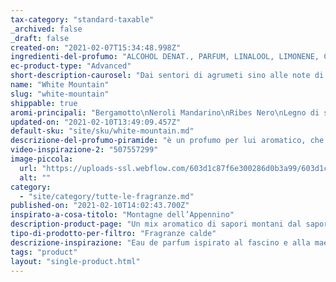 ```yaml
---
tax-category: "standard-taxable"
_archived: false
_draft: false
created-on: "2021-02-07T15:34:48.998Z"
ingredienti-del-profumo: "ALCOHOL DENAT., PARFUM, LINALOOL, LIMONENE, CITRAL, GERANIOL"
ec-product-type: "Advanced"
short-description-caurosel: "Dai sentori di agrumeti sino alle note di caffé caldo inebriato."
name: "White Mountain"
slug: "white-mountain"
shippable: true
aromi-principali: "Bergamotto\nNeroli Mandarino\nRibes Nero\nLegno di sandalo\nMuschio\nTè verde"
updated-on: "2021-02-10T13:49:09.457Z"
default-sku: "site/sku/white-mountain.md"
descrizione-del-profumo-piramide: "è un profumo per lui aromatico, che trae ispirazione dai profumi che si sentono in montagna. Ad alta quota, tutto diventa più puro e ricco di sfumature. Il profumo è molto intenso, ma non tanto pesante."
video-inspirazione-2: "507557299"
image-piccola:
  url: "https://uploads-ssl.webflow.com/603d1c87f6e300286d0b3a99/603d1c87f6e30060b00b3aa2_dropper.jpg"
  alt: ""
category:
  - "site/category/tutte-le-fragranze.md"
published-on: "2021-02-10T14:02:43.700Z"
inspirato-a-cosa-titolo: "Montagne dell’Appennino"
description-product-page: "Un mix aromatico di sapori montani dal sapore agro e fresco. L’eau de parfum dall’agrumato dei fiori di arancio amaro alla freschezza avvolgente del profumo di Tè verde, si sublima con le note calde del legno di sandalo e la dolcezza del muschio. "
tipo-di-prodotto-per-filtro: "Fragranze calde"
descrizione-inspirazione: "Eau de parfum ispirato al fascino e alla maestosità delle montagne dell’Appennino, al profumo erbaceo e all’intensa dolcezza del muschio selvatico, ma soprattutto alla bellezza delle vette imbiancate e fredde, dall’aria limpida e pulita. Un invito alla scoperta di uno scenario inaspettato ma deciso e persistente, adatto all’uomo sempre in viaggio, caparbio e deciso alla ricerca sempre di nuove sensazioni e nuovi ambienti."
tags: "product"
layout: "single-product.html"
---
```



